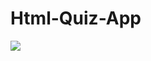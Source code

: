 # Html-Quiz-App
<img src="https://apptraitsolutions.com/wp-content/uploads/2021/01/C88IZyEo7g-1.jpg">
